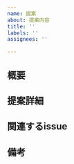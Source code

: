 ```yaml
---
name: 提案
about: 提案内容
title: ''
labels: ''
assignees: ''

---
```


## 概要

## 提案詳細

## 関連するissue

## 備考
